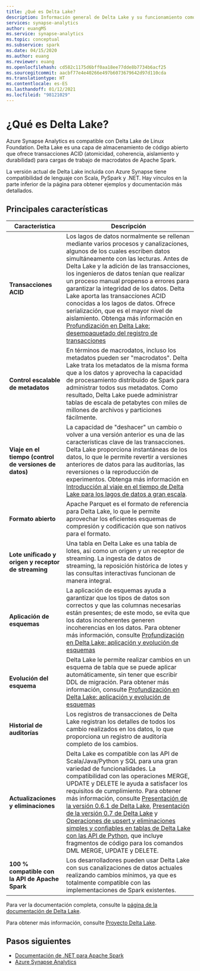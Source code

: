 ```yaml
---
title: ¿Qué es Delta Lake?
description: Información general de Delta Lake y su funcionamiento como parte de Azure Synapse Analytics
services: synapse-analytics
author: euangMS
ms.service: synapse-analytics
ms.topic: conceptual
ms.subservice: spark
ms.date: 04/15/2020
ms.author: euang
ms.reviewer: euang
ms.openlocfilehash: cd582c1175d6bff0aa18ee77dde8b7734b6acf25
ms.sourcegitcommit: aacbf77e4e40266e497b6073679642d97d110cda
ms.translationtype: HT
ms.contentlocale: es-ES
ms.lasthandoff: 01/12/2021
ms.locfileid: "98121029"
---
```

# <a name="what-is-delta-lake"></a>¿Qué es Delta Lake?

Azure Synapse Analytics es compatible con Delta Lake de Linux Foundation. Delta Lake es una capa de almacenamiento de código abierto que ofrece transacciones ACID (atomicidad, coherencia, aislamiento y durabilidad) para cargas de trabajo de macrodatos de Apache Spark.

La versión actual de Delta Lake incluida con Azure Synapse tiene compatibilidad de lenguaje con Scala, PySpark y .NET. Hay vínculos en la parte inferior de la página para obtener ejemplos y documentación más detallados.

## <a name="key-features"></a>Principales características

| Característica | Descripción |
| --- | --- |
| **Transacciones ACID** | Los lagos de datos normalmente se rellenan mediante varios procesos y canalizaciones, algunos de los cuales escriben datos simultáneamente con las lecturas. Antes de Delta Lake y la adición de las transacciones, los ingenieros de datos tenían que realizar un proceso manual propenso a errores para garantizar la integridad de los datos. Delta Lake aporta las transacciones ACID conocidas a los lagos de datos. Ofrece serialización, que es el mayor nivel de aislamiento. Obtenga más información en [Profundización en Delta Lake: desempaquetado del registro de transacciones](https://databricks.com/blog/2019/08/21/diving-into-delta-lake-unpacking-the-transaction-log.html)|
| **Control escalable de metadatos** | En términos de macrodatos, incluso los metadatos pueden ser "macrodatos". Delta Lake trata los metadatos de la misma forma que a los datos y aprovecha la capacidad de procesamiento distribuido de Spark para administrar todos sus metadatos. Como resultado, Delta Lake puede administrar tablas de escala de petabytes con miles de millones de archivos y particiones fácilmente. |
| **Viaje en el tiempo (control de versiones de datos)** | La capacidad de "deshacer" un cambio o volver a una versión anterior es una de las características clave de las transacciones. Delta Lake proporciona instantáneas de los datos, lo que le permite revertir a versiones anteriores de datos para las auditorías, las reversiones o la reproducción de experimentos. Obtenga más información en [Introducción al viaje en el tiempo de Delta Lake para los lagos de datos a gran escala](https://databricks.com/blog/2019/02/04/introducing-delta-time-travel-for-large-scale-data-lakes.html). |
| **Formato abierto** | Apache Parquet es el formato de referencia para Delta Lake, lo que le permite aprovechar los eficientes esquemas de compresión y codificación que son nativos para el formato. |
| **Lote unificado y origen y receptor de streaming** | Una tabla en Delta Lake es una tabla de lotes, así como un origen y un receptor de streaming. La ingesta de datos de streaming, la reposición histórica de lotes y las consultas interactivas funcionan de manera integral. |
| **Aplicación de esquemas** | La aplicación de esquemas ayuda a garantizar que los tipos de datos son correctos y que las columnas necesarias están presentes; de este modo, se evita que los datos incoherentes generen incoherencias en los datos. Para obtener más información, consulte [Profundización en Delta Lake: aplicación y evolución de esquemas](https://databricks.com/blog/2019/09/24/diving-into-delta-lake-schema-enforcement-evolution.html) |
| **Evolución del esquema** | Delta Lake le permite realizar cambios en un esquema de tabla que se puede aplicar automáticamente, sin tener que escribir DDL de migración. Para obtener más información, consulte [Profundización en Delta Lake: aplicación y evolución de esquemas](https://databricks.com/blog/2019/09/24/diving-into-delta-lake-schema-enforcement-evolution.html) |
| **Historial de auditorías** | Los registros de transacciones de Delta Lake registran los detalles de todos los cambio realizados en los datos, lo que proporciona un registro de auditoría completo de los cambios. |
| **Actualizaciones y eliminaciones** | Delta Lake es compatible con las API de Scala/Java/Python y SQL para una gran variedad de funcionalidades. La compatibilidad con las operaciones MERGE, UPDATE y DELETE le ayuda a satisfacer los requisitos de cumplimiento. Para obtener más información, consulte [Presentación de la versión 0.6.1 de Delta Lake](https://delta.io/news/delta-lake-0-6-1-released/), [Presentación de la versión 0.7 de Delta Lake](https://delta.io/news/delta-lake-0-7-0-released/) y [Operaciones de upsert y eliminaciones simples y confiables en tablas de Delta Lake con las API de Python](https://databricks.com/blog/2019/10/03/simple-reliable-upserts-and-deletes-on-delta-lake-tables-using-python-apis.html), que incluye fragmentos de código para los comandos DML MERGE, UPDATE y DELETE. |
| **100 % compatible con la API de Apache Spark** | Los desarrolladores pueden usar Delta Lake con sus canalizaciones de datos actuales realizando cambios mínimos, ya que es totalmente compatible con las implementaciones de Spark existentes. |

Para ver la documentación completa, consulte la [página de la documentación de Delta Lake](https://docs.delta.io/latest/delta-intro.html).

Para obtener más información, consulte [Proyecto Delta Lake](https://github.com/delta-io/delta).

## <a name="next-steps"></a>Pasos siguientes

- [Documentación de .NET para Apache Spark](/dotnet/spark?toc=/azure/synapse-analytics/toc.json&bc=/azure/synapse-analytics/breadcrumb/toc.json)
- [Azure Synapse Analytics](../index.yml)